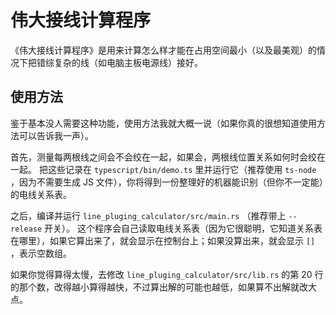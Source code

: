 # 伟大接线计算程序

《伟大接线计算程序》是用来计算怎么样才能在占用空间最小（以及最美观）的情况下把错综复杂的线（如电脑主板电源线）接好。

## 使用方法

鉴于基本没人需要这种功能，使用方法我就大概一说（如果你真的很想知道使用方法可以告诉我一声）。

首先，测量每两根线之间会不会绞在一起，如果会，两根线位置关系如何时会绞在一起。
把这些记录在 `typescript/bin/demo.ts` 里并运行它（推荐使用 `ts-node` ，因为不需要生成 JS 文件），你将得到一份整理好的机器能识别（但你不一定能）的电线关系表。

之后，编译并运行 `line_pluging_calculator/src/main.rs` （推荐带上 `--release` 开关）。
这个程序会自己读取电线关系表（因为它很聪明，它知道关系表在哪里），如果它算出来了，就会显示在控制台上；如果没算出来，就会显示 `[]` ，表示空数组。

如果你觉得算得太慢，去修改 `line_pluging_calculator/src/lib.rs` 的第 20 行的那个数，改得越小算得越快，不过算出解的可能也越低，如果算不出解就改大点。

